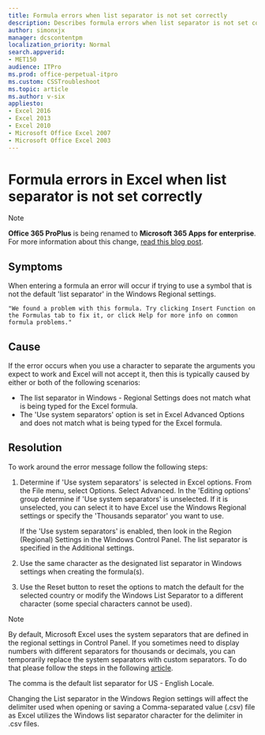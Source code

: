 ```yaml
---
title: Formula errors when list separator is not set correctly
description: Describes formula errors when list separator is not set correctly.
author: simonxjx
manager: dcscontentpm
localization_priority: Normal
search.appverid: 
- MET150
audience: ITPro
ms.prod: office-perpetual-itpro
ms.custom: CSSTroubleshoot
ms.topic: article
ms.author: v-six
appliesto:
- Excel 2016
- Excel 2013
- Excel 2010
- Microsoft Office Excel 2007
- Microsoft Office Excel 2003
---
```


# Formula errors in Excel when list separator is not set correctly

> [!NOTE]
> **Office 365 ProPlus** is being renamed to **Microsoft 365 Apps for enterprise**. For more information about this change, [read this blog post](https://go.microsoft.com/fwlink/p/?linkid=2120533).

## Symptoms

When entering a formula an error will occur if trying to use a symbol that is not the default 'list separator' in the Windows Regional settings.
```adoc
"We found a problem with this formula. Try clicking Insert Function on the Formulas tab to fix it, or click Help for more info on common formula problems."
```

## Cause

If the error occurs when you use a character to separate the arguments you expect to work and Excel will not accept it, then this is typically caused by either or both of the following scenarios:

- The list separator in Windows - Regional Settings does not match what is being typed for the Excel formula.
- The 'Use system separators' option is set in Excel Advanced Options and does not match what is being typed for the Excel formula.

## Resolution

To work around the error message follow the following steps:

1. Determine if 'Use system separators' is selected in Excel options. From the File menu, select Options. Select Advanced. In the 'Editing options' group determine if 'Use system separators' is unselected. If it is unselected, you can select it to have Excel use the Windows Regional settings or specify the 'Thousands separator' you want to use.

    If the 'Use system separators' is enabled, then look in the Region (Regional) Settings in the Windows Control Panel. The list separator is specified in the Additional settings.

2. Use the same character as the designated list separator in Windows settings when creating the formula(s).

3. Use the Reset button to reset the options to match the default for the selected country or modify the Windows List Separator to a different character (some special characters cannot be used).

> [!NOTE]
> By default, Microsoft Excel uses the system separators that are defined in the regional settings in Control Panel. If you sometimes need to display numbers with different separators for thousands or decimals, you can temporarily replace the system separators with custom separators. To do that please follow the steps in the following [article](https://support.office.com/article/c093b545-71cb-4903-b205-aebb9837bd1e).
>
> The comma is the default list separator for US - English Locale.

Changing the List separator in the Windows Region settings will affect the delimiter used when opening or saving a Comma-separated value (.csv) file as Excel utilizes the Windows list separator character for the delimiter in .csv files.
